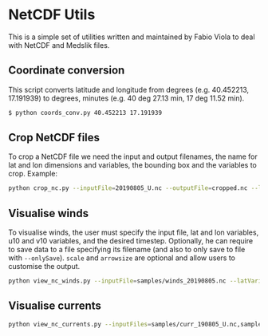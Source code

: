 # NetCDF Utils

This is a simple set of utilities written and maintained by Fabio Viola to deal with NetCDF and Medslik files.

## Coordinate conversion

This script converts latitude and longitude from degrees (e.g. 40.452213, 17.191939) to degrees, minutes (e.g. 40 deg 27.13 min, 17 deg 11.52 min).

```bash
$ python coords_conv.py 40.452213 17.191939
```

## Crop NetCDF files

To crop a NetCDF file we need the input and output filenames, the name for lat and lon dimensions and variables, the bounding box and the variables to crop. Example:

```bash
python crop_nc.py --inputFile=20190805_U.nc --outputFile=cropped.nc --latVar=nav_lat --lonVar=nav_lon --cropVars4="vozocrtx" --bbox="35,10,45,15" --latDim=y --lonDim=x
```

## Visualise winds

To visualise winds, the user must specify the input file, lat and lon variables, u10 and v10 variables, and the desired timestep. Optionally, he can require to save data to a file specifying its filename (and also to only save to file with `--onlySave`). `scale` and `arrowsize` are optional and allow users to customise the output.

```bash
python view_nc_winds.py --inputFile=samples/winds_20190805.nc --latVariable=lat --lonVariable=lon --plotVariables=U10M,V10M --timestep=1 --scale=3 --arrowSize=300 --outputFile=output.png
```

## Visualise currents

```bash
python view_nc_currents.py --inputFiles=samples/curr_190805_U.nc,samples/curr_190805_V.nc --latVariable=nav_lat --lonVariable=nav_lon --plotVariables=vozocrtx,vomecrty --timestep=1 --scale=5 --arrowSize=10
```